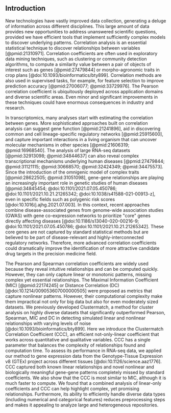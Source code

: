 ## Introduction

New technologies have vastly improved data collection, generating a deluge of information across different disciplines.
This large amount of data provides new opportunities to address unanswered scientific questions, provided we have efficient tools that implement sufficiently complex models to discover underlying patterns.
Correlation analysis is an essential statistical technique to discover relationships between variables [@pmid:21310971].
Correlation coefficients are often used in exploratory data mining techniques, such as clustering or community detection algorithms, to compute a similarity value between a pair of objects of interest such as genes [@pmid:27479844] or morpho-agronomic traits in crop plans [@doi:10.1093/bioinformatics/bty899].
Correlation methods are also used in supervised tasks, for example, for feature selection to improve prediction accuracy [@pmid:27006077; @pmid:33729976].
The Pearson correlation coefficient is ubiquitously deployed across application domains and diverse scientific areas.
Even minor and significant improvements in these techniques could have enormous consequences in industry and research.


In transcriptomics, many analyses start with estimating the correlation between genes.
More sophisticated approaches built on correlation analysis can suggest gene function [@pmid:21241896], aid in discovering common and cell lineage-specific regulatory networks [@pmid:25915600], and capture important interactions in a living organism that can uncover molecular mechanisms in other species [@pmid:21606319; @pmid:16968540].
The analysis of large RNA-seq datasets [@pmid:32913098; @pmid:34844637] can also reveal complex transcriptional mechanisms underlying human diseases [@pmid:27479844; @pmid:31121115; @pmid:30668570; @pmid:32424349; @pmid:34475573].
Since the introduction of the omnigenic model of complex traits [@pmid:28622505; @pmid:31051098], gene-gene relationships are playing an increasingly important role in genetic studies of human diseases [@pmid:34845454; @doi:10.1101/2021.07.05.450786; @doi:10.1101/2021.10.21.21265342; @doi:10.1038/s41588-021-00913-z], even in specific fields such as polygenic risk scores [@doi:10.1016/j.ajhg.2021.07.003].
In this context, recent approaches combine disease-associated genes from genome-wide association studies (GWAS) with gene co-expression networks to prioritize "core" genes directly affecting diseases [@doi:10.1186/s13040-020-00216-9; @doi:10.1101/2021.07.05.450786; @doi:10.1101/2021.10.21.21265342].
These core genes are not captured by standard statistical methods but are believed to be part of disease-relevant and highly-interconnected regulatory networks.
Therefore, more advanced correlation coefficients could dramatically improve the identification of more attractive candidate drug targets in the precision medicine field.


The Pearson and Spearman correlation coefficients are widely used because they reveal intuitive relationships and can be computed quickly.
However, they can only capture linear or monotonic patterns, missing complex yet essential relationships.
The Maximal Information Coefficient (MIC) [@pmid:22174245] or Distance Correlation (DC) [@doi:10.1214/009053607000000505] were proposed as metrics that capture nonlinear patterns.
However, their computational complexity make them impractical not only for big data but also for even moderately sized datasets.
We previously developed Clustermatch, a method for cluster analysis on highly diverse datasets that significantly outperformed Pearson, Spearman, MIC and DC in detecting simulated linear and nonlinear relationships with varying levels of noise [@doi:10.1093/bioinformatics/bty899].
Here we introduce the Clustermatch Correlation Coefficient (CCC), an efficient not-only-linear coefficient that works across quantitative and qualitative variables.
CCC has a single parameter that balances the complexity of relationships found and computation time.
To assess its performance in RNA-seq data, we applied our method to gene expression data from the Genotype-Tissue Expression v8 (GTEx) project across different tissues [@doi:10.1126/science.aaz1776].
CCC captured both known linear relationships and novel nonlinear and biologically meaningful gene-gene patterns completely missed by standard coefficients.
We also show that the CCC is most similar to MIC, although it is much faster to compute.
We found that a combined analysis of linear-only coefficients and CCC can help highlight complex, yet promising relationships.
Furthermore, its ability to efficiently handle diverse data types (including numerical and categorical features) reduces preprocessing steps and makes it appealing to analyze large and heterogeneous repositories.
